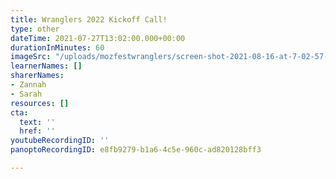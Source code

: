 ```yaml
---
title: Wranglers 2022 Kickoff Call!
type: other
dateTime: 2021-07-27T13:02:00.000+00:00
durationInMinutes: 60
imageSrc: "/uploads/mozfestwranglers/screen-shot-2021-08-16-at-7-02-57-pm.png"
learnerNames: []
sharerNames:
- Zannah
- Sarah
resources: []
cta:
  text: ''
  href: ''
youtubeRecordingID: ''
panoptoRecordingID: e8fb9279-b1a6-4c5e-960c-ad820128bff3

---
```


